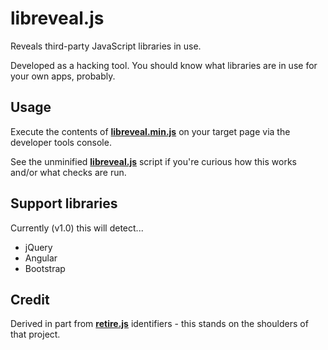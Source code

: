 
# libreveal.js

Reveals third-party JavaScript libraries in use.

Developed as a hacking tool. You should know what libraries are in use for your own apps, probably.

## Usage

Execute the contents of [**libreveal.min.js**](https://github.com/gingeleski/libreveal.js/blob/master/libreveal.min.js) on your target page via the developer tools console.

See the unminified [**libreveal.js**](https://github.com/gingeleski/libreveal.js/blob/master/libreveal.js) script if you're curious how this works and/or what checks are run.

## Support libraries

Currently (v1.0) this will detect...

- jQuery
- Angular
- Bootstrap

## Credit

Derived in part from [**retire.js**](https://github.com/retirejs/retire.js/) identifiers - this stands on the shoulders of that project.
